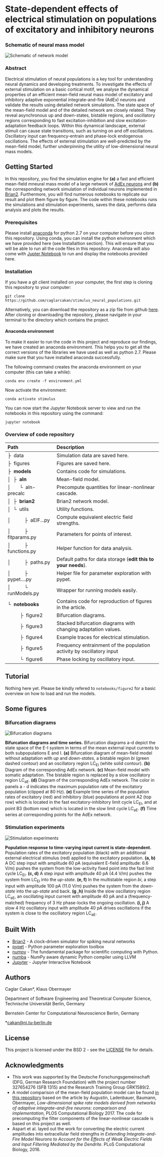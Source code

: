 # State-dependent effects of electrical stimulation on populations of excitatory and inhibitory neurons

### Schematic of neural mass model

![Schematic of network model](resources/figure1.jpg)

### Abstract

Electrical stimulation of neural populations is a key tool for understanding neural dynamics and developing treatments. To investigate the effects of external stimulation on a basic cortical motif, we analyse the dynamical properties of an efficient mean-field neural mass model of excitatory and inhibitory adaptive exponential integrate-and-fire (AdEx) neurons and validate the results using detailed network simulations. 
The state space of the mean-field model and of the detailed network are closely related. They reveal asynchronous up and down-states, bistable regions, and oscillatory regions corresponding to fast excitation-inhibition and slow excitation-adaptation feedback loops. 
Within this dynamical landscape, external stimuli can cause state transitions, such as turning on and off oscillations. Oscillatory input can frequency-entrain and phase-lock endogenous oscillations. The effects of external stimulation are well-predicted by the mean-field model, further underpinning the utility of low-dimensional neural mass models. 	


## Getting Started

In this repository, you find the simulation engine for **(a)** a fast and efficient mean-field mneural mass model of a large network of [AdEx neurons](http://www.scholarpedia.org/article/Adaptive_exponential_integrate-and-fire_model) and **(b)** the corresponding network simulation of individual neurons implemented in [Brian2](https://github.com/brian-team/brian2). Furthermore, you will find numerous notebooks to replicate our result and plot them figure by figure. The code within these notebooks runs the simulations and stimulation experiments, saves the data, performs data analysis and plots the results.

### Prerequisites

Please install [anaconda](https://www.anaconda.com/distribution/) for python 2.7 on your computer before you clone this repository. Using conda, you can install the python environment which we have provided here (see Installaltion section). This will ensure that you will be able to run all the code files in this repository. Anaconda will also come with [Jupter Notebook](https://github.com/jupyter/notebook) to run and display the notebooks provided here.

### Installation

If you have a git client installed on your computer, the first step is cloning this repository to your computer:

```
git clone https://github.com/caglarcakan/stimulus_neural_populations.git
```

Alternatively, you can download the repository as a zip file from github [here](https://github.com/caglarcakan/stimulus_neural_populations/archive/master.zip). After cloning or downloading the repository, please navigate in your terminal to the directory which contains the project.

#### Anaconda environment

To make it easier to run the code in this project and reproduce our findings, we have created an anaconda environment. This helps you to get all the correct versions of the libraries we have used as well as python 2.7. Please make sure that you have installed anaconda successfully.

The following command creates the anaconda environment on your computer (this can take a while):

```
conda env create -f environment.yml
```

Now activate the environment:

```
conda activate stimulus
```

You can now start the Jupyter Notebook server to view and run the notebooks in this repository using the command:

```
jupyter notebook
```

### Overview of code repository

Path  | Description
:-------------------- | :------------
&boxvr;&nbsp; data  | Simulation data are saved here.
&boxvr;&nbsp; figures  | Figures are saved here.
&boxvr;&nbsp; **models**  | Contains code for simulations.
&boxv;&nbsp; &boxvr;&nbsp; **aln**  | Mean-field model.
&boxv;&nbsp; &ensp;&ensp; &boxur;&nbsp; aln-precalc  | Precompute quantities for linear-nonlinear cascade.
&boxv;&nbsp; &boxvr;&nbsp; **brian2**  | Brian2 network model.
&boxv;&nbsp; &boxur;&nbsp; utils  | Utility functions.
&boxv;&nbsp;&ensp;&ensp; &ensp;&ensp;  &boxvr;&nbsp; aEIF...py  | Compute equivalent electric field strengths.
&boxv;&nbsp;&ensp;&ensp; &ensp;&ensp; &boxvr;&nbsp; fitparams.py  | Parameters for points of interest.
&boxv;&nbsp;&ensp;&ensp; &ensp;&ensp; &boxvr;&nbsp; functions.py  | Helper function for data analysis.
&boxv;&nbsp;&ensp;&ensp; &ensp;&ensp; &boxvr;&nbsp; paths.py  | Default paths for data storage (**edit this to your needs**).
&boxv;&nbsp;&ensp;&ensp; &ensp;&ensp; &boxvr;&nbsp; pypet....py  | Helper file for parameter exploration with pypet.
&boxv;&nbsp;&ensp;&ensp; &ensp;&ensp; &boxur;&nbsp; runModels.py  | Wrapper for running models easily.
&boxur;&nbsp; **notebooks**  | Contains code for reproduction of figures in the article.
&ensp;&ensp; &ensp;&ensp; &boxvr;&nbsp; figure2  | Bifurcation diagrams.
&ensp;&ensp; &ensp;&ensp; &boxvr;&nbsp; figure3  | Stacked bifurcation diagrams with changing adaptation values.
&ensp;&ensp; &ensp;&ensp; &boxvr;&nbsp; figure4  | Example traces for electrical stimulation.
&ensp;&ensp; &ensp;&ensp; &boxvr;&nbsp; figure5  | Frequency entrainment of the population activity by oscillatory input
&ensp;&ensp; &ensp;&ensp; &boxur;&nbsp; figure6  | Phase locking by oscillatory input.


## Tutorial

Nothing here yet. Please be kindly refered to `notebooks/figure2` for a basic overview on how to load and run the models.

## Some figures


### Bifurcation diagrams

![Bifurcation diagrams](resources/figure2.jpg)

**Bifurcation diagrams and time series.**
		Bifurcation diagrams a-d depict the state space of the E-I system in terms of the mean external input currents to both subpopulations E and I.
		**(a)** Bifurcation diagram of mean-field model without adaptation with *up* and *down-states*, a bistable region *bi* (green dashed contour) and an oscillatory region LC<sub>EI</sub> (white solid contour). 
		**(b)** Diagram of the corresponding AdEx network. 
		**(c)** Mean-field model with somatic adaptation. The bistable region is replaced by a slow oscillatory region LC<sub>aE</sub>.
		**(d)** Diagram of the corresponding AdEx network.
		The color in panels a - d indicates the maximum population rate of the excitatory population (clipped at 80 Hz). 
		**(e)** Example time series of the population rates of excitatory (red) and inhibitory (blue) populations at point A2 (top row) which is located in the fast excitatory-inhibitory limit cycle LC<sub>EI</sub>, and at point B3 (bottom row) which is located in the slow limit cycle LC<sub>aE</sub>.
		**(f)** Time series at corresponding points for the AdEx network.

### Stimulation experiments

![Stimulation experiments](resources/figure4.jpg)

**Population response to time-varying input current is state-dependent.**
		Population rates of the excitatory population (black) with an additional external electrical stimulus (red) applied to the excitatory population.
		**(a, b)** A DC step input with amplitude 60 pA (equivalent E-field amplitude: 6.6 V/m) pushes the system from the low-activity fixed point into the fast limit cycle LC<sub>EI</sub>.
		**(c, d)** A step input with amplitude 40 pA (4.4 V/m) pushes the system from LC<sub>EI</sub> into the *up-state*.
		**(e, f)** In the multistable region *bi*, a step input with amplitude 100 pA (11.0 V/m) pushes the system from the *down-state* into the *up-state* and back.
		**(g ,h)** Inside the slow oscillatory region LC<sub>aE</sub>, an oscillating input current with amplitude $40$ pA and a (frequency-matched) frequency of 3 Hz phase-locks the ongoing oscillation. 
		**(i, j)** A slow 4 Hz oscillatory input with amplitude 40 pA drives oscillations if the system is close to the oscillatory region LC<sub>aE</sub>.

## Built With

* [Brian2](https://github.com/brian-team/brian2) - A clock-driven simulator for spiking neural networks
* [pypet](https://github.com/SmokinCaterpillar/pypet) - Python parameter exploration toolbox
* [numpy](https://github.com/numpy/numpy) - The fundamental package for scientific computing with Python.
* [numba](https://github.com/numba/numba) - NumPy aware dynamic Python compiler using LLVM
* [Jupyter](https://github.com/jupyter/notebook) - Jupyter Interactive Notebook

## Authors

Caglar Cakan*, Klaus Obermayer

Department of Software Engineering and Theoretical Computer Science, Technische Universität Berlin, Germany

Bernstein Center for Computational Neuroscience Berlin, Germany

*cakan@ni.tu-berlin.de

## License

This project is licensed under the BSD 2 - see the [LICENSE](LICENSE) file for details.

## Acknowledgments
* This work was supported by the Deutsche Forschungsgemeinschaft (DFG, German Research Foundation) with the project number 327654276 (SFB 1315) and the Research Training Group GRK1589/2.
* A model comparison of the mean-field population model can be found [in this repository](https://github.com/neuromethods/fokker-planck-based-spike-rate-models) based on the article by Augustin, Ladenbauer, Baumann, Obermayer, *Low-dimensional spike rate models derived from networks of adaptive integrate-and-fire neurons: comparison and implementation*, PLOS Computational Biology 2017. The code for precomputing the filter components of the linear-nonlinear cascade is based on this project as well.
* Aspart et al. layed out the work for converting the electric current amplitudes into extracellular field strengths in *Extending Integrate-and-Fire Model Neurons to Account for the Effects of Weak Electric Fields and Input Filtering Mediated by the Dendrite.* PLoS Computational Biology, 2016. 
